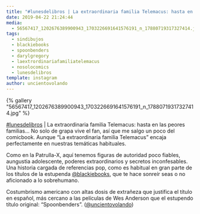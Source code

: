 ```yaml
---
title: "#lunesdelibros | La extraordinaria familia Telemacus: hasta en las peores familias"
date: 2019-04-22 21:24:44
media: 
  - 56567417_1202676389900943_1703226691641576191_n_17880719317327414.jpg
tags: 
  - sindibujos
  - blackiebooks
  - spoonbenders
  - darylgregory
  - laextrordinariafamiliatelemacus
  - nosolocomics
  - lunesdelibros
template: instagram
author: uncientovolando
---
```


{% gallery "56567417_1202676389900943_1703226691641576191_n_17880719317327414.jpg" %}

[#lunesdelibros](/tags/lunesdelibros) | La extraordinaria familia Telemacus: hasta en las peores familias... No solo de grapa vive el fan, así que me salgo un poco del comicbook. Aunque “La extraordinaria familia Telemacus” encaja perfectamente en nuestras temáticas habituales.

Como en la Patrulla-X, aquí tenemos figuras de autoridad poco fiables, aungustia adolescente, poderes extraordinarios y secretos inconfesables. Una historia cargada de referencias pop, como es habitual en gran parte de los títulos de la estupenda [@blackiebooks](https://instagram.com/blackiebooks), que te hace sonreír seas o no aficionado a lo sobrehumano.

Costumbrismo americano con altas dosis de extrañeza que justifica el título en español, más cercano a las películas de Wes Anderson que el estupendo título original: “Spoonbenders”. ([@uncientovolando](https://instagram.com/uncientovolando))
